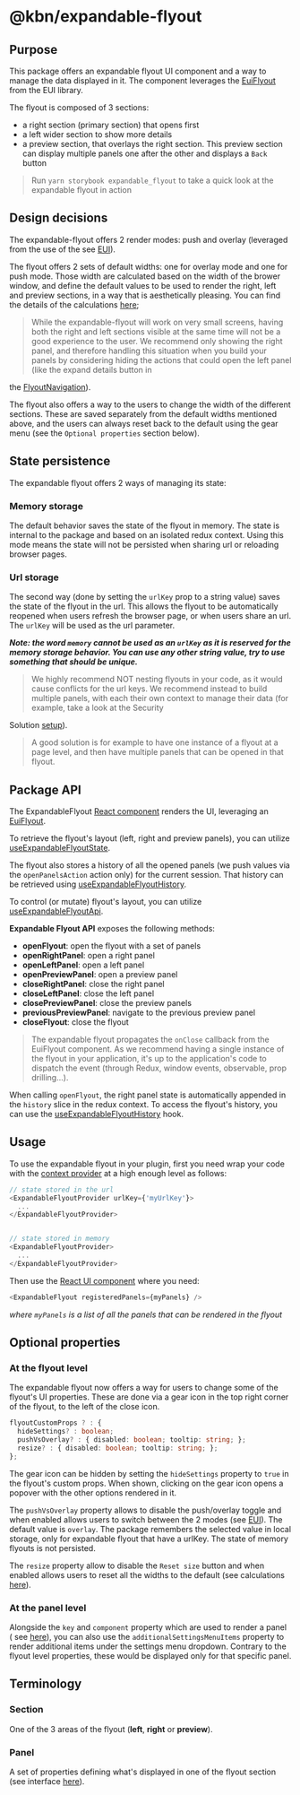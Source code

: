 # @kbn/expandable-flyout

## Purpose

This package offers an expandable flyout UI component and a way to manage the data displayed in it. The component
leverages the [EuiFlyout](https://github.com/elastic/eui/tree/main/src/components/flyout) from the EUI library.

The flyout is composed of 3 sections:

- a right section (primary section) that opens first
- a left wider section to show more details
- a preview section, that overlays the right section. This preview section can display multiple panels one after the
  other and displays a `Back` button

> Run `yarn storybook expandable_flyout` to take a quick look at the expandable flyout in action

## Design decisions

The expandable-flyout offers 2 render modes: push and overlay (leveraged from the use of the
see [EUI](https://eui.elastic.co/#/layout/flyout#push-versus-overlay)).

The flyout offers 2 sets of default widths: one for overlay mode and one for push mode. Those width are calculated based
on the width of the brower window, and define the default values to be used to render the right, left and preview
sections, in a way that is aesthetically pleasing. You can find the details of the
calculations [here](https://github.com/elastic/kibana/blob/main/x-pack/solutions/security/packages/expandable-flyout/src/hooks/use_window_width.ts);

> While the expandable-flyout will work on very small screens, having both the right and left sections visible at the
> same time will not be a good experience to the user. We recommend only showing the right panel, and therefore handling
> this situation when you build your panels by considering hiding the actions that could open the left panel (like the
> expand details button in
>
the [FlyoutNavigation](https://github.com/elastic/kibana/tree/main/x-pack/solutions/security/plugins/security_solution/public/flyout/shared/components/flyout_navigation.tsx)).

The flyout also offers a way to the users to change the width of the different sections. These are saved separately from
the default widths mentioned above, and the users can always reset back to the default using the gear menu (see the
`Optional properties` section below).

## State persistence

The expandable flyout offers 2 ways of managing its state:

### Memory storage

The default behavior saves the state of the flyout in memory. The state is internal to the package and based on an
isolated redux context. Using this mode means the state will not be persisted when sharing url or reloading browser
pages.

### Url storage

The second way (done by setting the `urlKey` prop to a string value) saves the state of the flyout in the url. This
allows the flyout to be automatically reopened when users refresh the browser page, or when users share an url. The
`urlKey` will be used as the url parameter.

**_Note: the word `memory` cannot be used as an `urlKey` as it is reserved for the memory storage behavior. You can use
any other string value, try to use something that should be unique._**

> We highly recommend NOT nesting flyouts in your code, as it would cause conflicts for the url keys. We recommend
> instead to build multiple panels, with each their own context to manage their data (for example, take a look at the
> Security
>
Solution [setup](https://github.com/elastic/kibana/tree/main/x-pack/solutions/security/plugins/security_solution/public/flyout)).
>
> A good solution is for example to have one instance of a flyout at a page level, and then have multiple panels that
> can be opened in that flyout.

## Package API

The
ExpandableFlyout [React component](https://github.com/elastic/kibana/tree/main/x-pack/solutions/security/packages/expandable-flyout/src/index.tsx)
renders the UI, leveraging an [EuiFlyout](https://eui.elastic.co/#/layout/flyout).

To retrieve the flyout's layout (left, right and preview panels), you can
utilize [useExpandableFlyoutState](https://github.com/elastic/kibana/blob/main/x-pack/solutions/security/packages/expandable-flyout/src/hooks/use_expandable_flyout_state.ts).

The flyout also stores a history of all the opened panels (we push values via the `openPanelsAction` action only) for
the current session. That history can be retrieved
using [useExpandableFlyoutHistory](https://github.com/elastic/kibana/blob/main/x-pack/solutions/security/packages/expandable-flyout/src/hooks/use_expandable_flyout_history.ts).

To control (or mutate) flyout's layout, you can
utilize [useExpandableFlyoutApi](https://github.com/elastic/kibana/blob/main/x-pack/solutions/security/packages/expandable-flyout/src/hooks/use_expandable_flyout_api.ts).

**Expandable Flyout API** exposes the following methods:

- **openFlyout**: open the flyout with a set of panels
- **openRightPanel**: open a right panel
- **openLeftPanel**: open a left panel
- **openPreviewPanel**: open a preview panel
- **closeRightPanel**: close the right panel
- **closeLeftPanel**: close the left panel
- **closePreviewPanel**: close the preview panels
- **previousPreviewPanel**: navigate to the previous preview panel
- **closeFlyout**: close the flyout

> The expandable flyout propagates the `onClose` callback from the EuiFlyout component. As we recommend having a single
> instance of the flyout in your application, it's up to the application's code to dispatch the event (through Redux,
> window events, observable, prop drilling...).

When calling `openFlyout`, the right panel state is automatically appended in the `history` slice in the redux context.
To access the flyout's history, you can use
the [useExpandableFlyoutHistory](https://github.com/elastic/kibana/blob/main/x-pack/solutions/security/packages/expandable-flyout/src/hooks/use_expandable_flyout_history.ts)
hook.

## Usage

To use the expandable flyout in your plugin, first you need wrap your code with
the [context provider](https://github.com/elastic/kibana/blob/main/x-pack/solutions/security/packages/expandable-flyout/src/context.tsx)
at a high enough level as follows:

```typescript jsx
// state stored in the url
<ExpandableFlyoutProvider urlKey={'myUrlKey'}>
  ...
</ExpandableFlyoutProvider>


// state stored in memory
<ExpandableFlyoutProvider>
  ...
</ExpandableFlyoutProvider>
```

Then use
the [React UI component](https://github.com/elastic/kibana/tree/main/x-pack/solutions/security/packages/expandable-flyout/src/index.tsx)
where you need:

```typescript jsx
<ExpandableFlyout registeredPanels={myPanels} />
```

_where `myPanels` is a list of all the panels that can be rendered in the flyout_

## Optional properties

### At the flyout level

The expandable flyout now offers a way for users to change some of the flyout's UI properties. These are done via a gear
icon in the top right corner of the flyout, to the left of the close icon.

```typescript
flyoutCustomProps ? : {
  hideSettings? : boolean;
  pushVsOverlay? : { disabled: boolean; tooltip: string; };
  resize? : { disabled: boolean; tooltip: string; };
};
```

The gear icon can be hidden by setting the `hideSettings` property to `true` in the flyout's custom props. When shown,
clicking on the gear icon opens a popover with the other options rendered in it.

The `pushVsOverlay` property allows to disable the push/overlay toggle and when enabled allows users to switch between
the 2 modes (see [EUI](https://eui.elastic.co/#/layout/flyout#push-versus-overlay)). The default value is `overlay`. The
package remembers the selected value in local storage, only for expandable flyout that have a urlKey. The state of
memory flyouts is not persisted.

The `resize` property allow to disable the `Reset size` button and when enabled allows users to reset all the widths to
the default (see
calculations [here](https://github.com/elastic/kibana/blob/main/x-pack/solutions/security/packages/expandable-flyout/src/hooks/use_window_width.ts)).

### At the panel level

Alongside the `key` and `component` property which are used to render a panel (
see [here](https://github.com/elastic/kibana/tree/main/x-pack/solutions/security/packages/expandable-flyout/src/types.ts#L79)),
you can also use the `additionalSettingsMenuItems` property to render additional items under the settings menu dropdown.
Contrary to the flyout level properties, these would be displayed only for that specific panel.

## Terminology

### Section

One of the 3 areas of the flyout (**left**, **right** or **preview**).

### Panel

A set of properties defining what's displayed in one of the flyout section (see
interface [here](https://github.com/elastic/kibana/blob/main/x-pack/solutions/security/packages/expandable-flyout/src/types.ts)).
